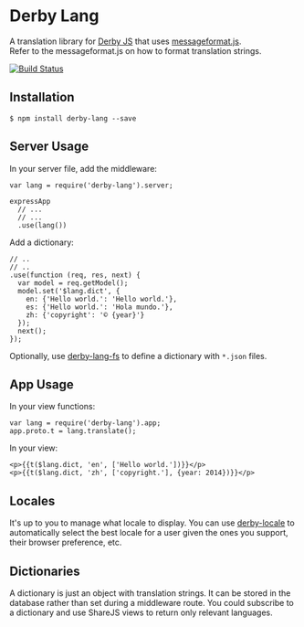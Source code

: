Derby Lang
==========

A translation library for [Derby JS](http://derbyjs.com) that uses [messageformat.js](https://github.com/SlexAxton/messageformat.js).  
Refer to the messageformat.js on how to format translation strings.

[![Build Status](https://travis-ci.org/psirenny/derby-lang.png?branch=master)](https://travis-ci.org/psirenny/derby-lang)

Installation
------------

    $ npm install derby-lang --save

Server Usage
------------

In your server file, add the middleware:

    var lang = require('derby-lang').server;

    expressApp
      // ...
      // ...
      .use(lang())

Add a dictionary:

    // ..
    // ..
    .use(function (req, res, next) {
      var model = req.getModel();
      model.set('$lang.dict', {
        en: {'Hello world.': 'Hello world.'},
        es: {'Hello world.': 'Hola mundo.'},
        zh: {'copyright': '© {year}'}
      });
      next();
    });

Optionally, use [derby-lang-fs](https://github.com/psirenny/derby-lang-fs)
to define a dictionary with `*.json` files.

App Usage
---------

In your view functions:

    var lang = require('derby-lang').app;
    app.proto.t = lang.translate();

In your view:

    <p>{{t($lang.dict, 'en', ['Hello world.'])}}</p>
    <p>{{t($lang.dict, 'zh', ['copyright.'], {year: 2014})}}</p>

Locales
-------

It's up to you to manage what locale to display.
You can use [derby-locale](https://github.com/psirenny/derby-locale)
to automatically select the best locale for a user given the ones you support, their browser preference, etc.

Dictionaries
------------

A dictionary is just an object with translation strings.
It can be stored in the database rather than set during a middleware route.
You could subscribe to a dictionary and use ShareJS views to return only relevant languages.
